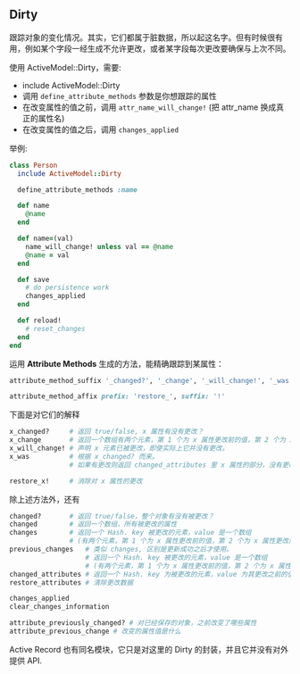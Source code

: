 ## Dirty

跟踪对象的变化情况。其实，它们都属于脏数据，所以起这名字。但有时候很有用，例如某个字段一经生成不允许更改，或者某字段每次更改要确保与上次不同。

使用 ActiveModel::Dirty，需要:

* include ActiveModel::Dirty
* 调用 `define_attribute_methods` 参数是你想跟踪的属性
* 在改变属性的值之前，调用 `attr_name_will_change!` (把 attr_name 换成真正的属性名)
* 在改变属性的值之后，调用 `changes_applied`

举例:

```ruby
class Person
  include ActiveModel::Dirty

  define_attribute_methods :name

  def name
    @name
  end

  def name=(val)
    name_will_change! unless val == @name
    @name = val
  end

  def save
    # do persistence work
    changes_applied
  end

  def reload!
    # reset_changes
  end
end
```

运用 **Attribute Methods** 生成的方法，能精确跟踪到某属性：

```ruby
attribute_method_suffix '_changed?', '_change', '_will_change!', '_was'

attribute_method_affix prefix: 'restore_', suffix: '!'
```

下面是对它们的解释

```ruby
x_changed?     # 返回 true/false, x 属性有没有更改？
x_change       # 返回一个数组有两个元素，第 1 个为 x 属性更改前的值，第 2 个为 x 属性更改后的值
x_will_change! # 声明 x 元素已被更改，即使实际上它并没有更改。
x_was          # 根据 x_changed? 而来。
               # 如果有更改则返回 changed_attributes 里 x 属性的部分，没有更改则返回 x 属性的值

restore_x!     # 消除对 x 属性的更改
```

除上述方法外，还有

```ruby
changed?       # 返回 true/false，整个对象有没有被更改？
changed        # 返回一个数组，所有被更改的属性
changes        # 返回一个 Hash. key 被更改的元素，value 是一个数组
               # (有两个元素，第 1 个为 x 属性更改前的值，第 2 个为 x 属性更改后的值)
previous_changes   # 类似 changes, 区别是更新成功之后才使用。
                   # 返回一个 Hash. key 被更改的元素，value 是一个数组
                   # (有两个元素，第 1 个为 x 属性更改前的值，第 2 个为 x 属性更改后的值)
changed_attributes # 返回一个 Hash. key 为被更改的元素，value 为其更改之前的值
restore_attributes # 清除更改数据

changes_applied
clear_changes_information

attribute_previously_changed? # 对已经保存的对象，之前改变了哪些属性
attribute_previous_change # 改变的属性值是什么
```

Active Record 也有同名模块，它只是对这里的 Dirty 的封装，并且它并没有对外提供 API.

